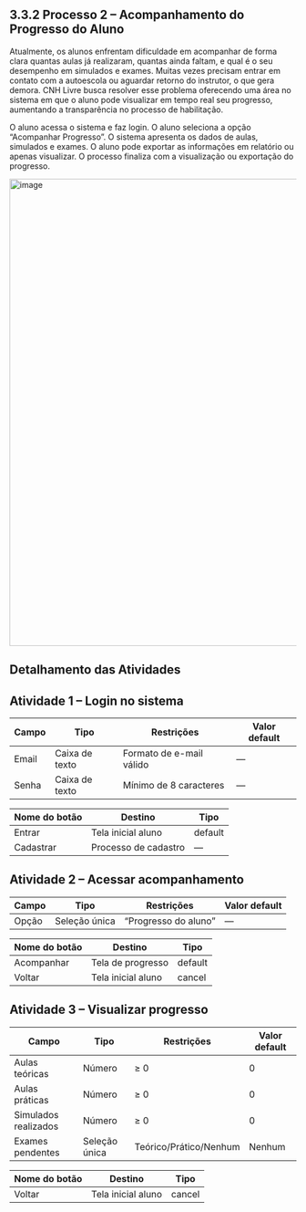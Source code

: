 


## 3.3.2 Processo 2 – Acompanhamento do Progresso do Aluno

Atualmente, os alunos enfrentam dificuldade em acompanhar de forma clara quantas aulas já realizaram, quantas ainda faltam, e qual é o seu desempenho em simulados e exames. Muitas vezes precisam entrar em contato com a autoescola ou aguardar retorno do instrutor, o que gera demora.
CNH Livre busca resolver esse problema oferecendo uma área no sistema em que o aluno pode visualizar em tempo real seu progresso, aumentando a transparência no processo de habilitação.


O aluno acessa o sistema e faz login.
O aluno seleciona a opção “Acompanhar Progresso”.
O sistema apresenta os dados de aulas, simulados e exames.
O aluno pode exportar as informações em relatório ou apenas visualizar.
O processo finaliza com a visualização ou exportação do progresso.

<img width="1405" height="819" alt="image" src="https://github.com/user-attachments/assets/08eec3ce-9f4e-4688-b07c-68b9f3925a99" />



## Detalhamento das Atividades
## Atividade 1 – Login no sistema
| Campo | Tipo           | Restrições               | Valor default |
| ----- | -------------- | ------------------------ | ------------- |
| Email | Caixa de texto | Formato de e-mail válido | —             |
| Senha | Caixa de texto | Mínimo de 8 caracteres   | —             |

| Nome do botão | Destino              | Tipo    |
| ------------- | -------------------- | ------- |
| Entrar        | Tela inicial aluno   | default |
| Cadastrar     | Processo de cadastro | —       |

## Atividade 2 – Acessar acompanhamento
| Campo | Tipo          | Restrições           | Valor default |
| ----- | ------------- | -------------------- | ------------- |
| Opção | Seleção única | “Progresso do aluno” | —             |

| Nome do botão | Destino            | Tipo    |
| ------------- | ------------------ | ------- |
| Acompanhar    | Tela de progresso  | default |
| Voltar        | Tela inicial aluno | cancel  |

## Atividade 3 – Visualizar progresso
| Campo                | Tipo          | Restrições             | Valor default |
| -------------------- | ------------- | ---------------------- | ------------- |
| Aulas teóricas       | Número        | ≥ 0                    | 0             |
| Aulas práticas       | Número        | ≥ 0                    | 0             |
| Simulados realizados | Número        | ≥ 0                    | 0             |
| Exames pendentes     | Seleção única | Teórico/Prático/Nenhum | Nenhum        |

| Nome do botão | Destino              | Tipo    |
| ------------- | -------------------- | ------- |
| Voltar        | Tela inicial aluno   | cancel  |



